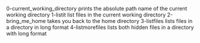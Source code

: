 0-current_working_directory prints the absolute path name of the current working directory
1-listit list files in the current working directory
2-bring_me_home takes you back to the home directory
3-listfiles lists files in a directory in long format
4-listmorefiles lists both hidden files in a directory with long format
